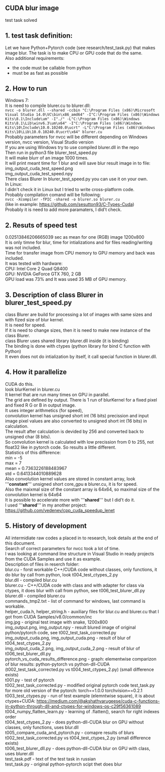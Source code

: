 ## CUDA blur image  
test task solved  
  
## 1. test task definition:  
Let we have Python+Pytorch code (see research/test_task.py) that makes image blur. The task is to make CPU or GPU code that do the same.  
Also additional requirements:  
- the code must be callable from python  
- must be as fast as possible  
  
## 2. How to run  
Windows 7:  
It is need to compile blurer.cu to blurer.dll:  
```nvcc -o blurer.dll --shared -ccbin "C:\Program Files (x86)\Microsoft Visual Studio 14.0\VC\bin\x86_amd64" -I"C:\Program Files (x86)\Windows Kits\8.1\Include\um" -I"./" -L"C:\Program Files (x86)\Windows Kits\8.1\Lib\winv6.3\um\x64" -I"C:\Program Files (x86)\Windows Kits\10\Include\10.0.10240.0\ucrt" -L"C:\Program Files (x86)\Windows Kits\10\Lib\10.0.10240.0\ucrt\x64" blurer.cu```  
Probably parameters for nvcc will be different depending on Windows version, nvcc version, Visual Studio version  
If you are using Windows try to use compiled blurer.dll in the repo  
Then run in python3 file blurer_test_speed.py  
It will make blurr of an image 1000 times.  
It will print meant time for 1 blur and will save blur result image in to file:  
img_output_cuda_test_speed.png  
img_output_cuda_test_speed.npy  
There class Blurer In blurer_test_speed.py you can use it on your own.  
In Linux:  
I didn't check it in Linux but I tried to write cross-platform code.  
Probably compilation comand will be following:  
```nvcc -Xcompiler -fPIC -shared -o blurer.so blurer.cu```   
(like in example: https://github.com/sesutton93/C-Types-Cuda)  
Probably it is need to add more paramaters, I did't check.  
  
## 2. Resuts of speed test  
0.02513846206665039 sec as mean for one (RGB) image 1200x800  
It is only timne for blur, time for intializations and for files reading/writing was not included.  
Time for transfer image from CPU memory to GPU memory and back was included.  
It was tested with hardware:  
CPU: Intel Core 2 Quad Q8400  
GPU: NVIDIA GeForce GTX 760, 2 GB  
GPU load was 73% and It was used 35 MB of GPU memory.  
  
## 3. Description of class Blurer in blurer_test_speed.py  
class Blurer are build for processing a lot of images with same sizes and with fized size of blur kernel.  
It is need for speed.  
If it is need to change sizes, then it is need to make new instance of the class Blurer.  
class Blurer uses shared library blurer.dll inside (it is binding)  
The binding is done with ctypes (python library for bind C function with Python)  
It even does not do intialization by itself, it call special function in blurer.dll.  
  
## 4. How it parallelize  
CUDA do this.  
look blurKernel in blurer.cu  
It kernel that are run many times on GPU in parallel.  
The grid are defined by output. There is 1 run of blurKernel for a fixed pixel and fixed R G or B in output image.  
It uses integer arithmetics (for speed),  
convolution kernel has unsigned short int (16 bits) precission and input image pixel values are also converted to unsigned short int (16 bits) in calculation.  
The result after calculation is devided by 256 and converted back to unsigned char (8 bits).  
So convolution kernel is calculated with low precission from 0 to 255, not float32 like in pytorch code. So results a little different.  
Statistics of this difference:  
min = -5  
max = 7  
mean =  0.7363226188483967  
std = 0.6413344010889628  
Also convolution kernel values are stored in constant array, look '''__constant__''' unsigned short core_gpu в blurer.cu, it is for speed.  
Also the maixmal size of the constant array is 64x64, so maximal size of the convolution kernel is 64x64  
It is possible to accelerate more with '''__shared__''' but I did't do it.  
I used '''__shared__''' in my another project: https://github.com/vedenev/cpp_cuda_speedup_lenet  
  
## 5. History of development  
All intermidiate raw codes a placed in to research, look details at the end of this document.  
Search of correct parameters for nvcc took a lot of time.  
I was looking at command line structure in Visual Studio in ready projects from the CUDA Samples and use it as example.   
Description of files in reserch folder:  
blur.cu - forst workable C++/CUDA code without classes, only functions, it do blur by call from python, look t004_test_ctypes_2.py  
blur.dll - compiled blur.cu  
blurer.cu - C++/CUDA code with class and with adapter for class via ctypes, it does blur with call from python, see t006_test_blurer_dll.py  
blurer.dll - compiled blurer.cu  
commands_tmp2.txt - list of command for windows, last command is workable.  
helper_cuda.h, helper_string.h - auxiliary files for blur.cu and blurer.cu that I got from CUDA Samples/v8.0/common/inc  
img.jpg - original test image with snake, 1200x800  
img_output.png, img_output.npy - result blured image of original python/pytorch code, see t002_test_task_corrected.py  
img_output_cuda.png, img_output_cuda.png - result of blur of t004_test_ctypes_2.py  
img_output_cuda_2.png, img_output_cuda_2.png - result of blur of t006_test_blurer_dll.py  
pytorch_vs_cuda_results_difference.png - graph: elementwise comparizon of blur results: python-pytorch vs python-dll-CUDA (t002_test_task_corrected.py vs t004_test_ctypes_2.py) (small difference exists)  
t001.py - test of pytorch  
t002_test_task_corrected.py - modified original pytorch code test_task.py for more old version of the pytorch: torch==1.0.0 torchvision==0.2.1  
t003_test_ctypes.py - run of test example (elemntwise square), it is about ctypes+CUDA: https://medium.com/@akshathvarugeese/cuda-c-functions-in-python-through-dll-and-ctypes-for-windows-os-c29f56361089   
t004_numpy_flatten_learn.py - learning of .flatten(), search for right indexes order  
t004_test_ctypes_2.py - does python-dll-CUDA blur on GPU without classes, only functions, uses blur.dll  
t005_compare_cuda_and_pytorch.py - comapre results of blurs t002_test_task_corrected.py vs t004_test_ctypes_2.py (small difference exists)  
t006_test_blurer_dll.py - does python-dll-CUDA blur on GPU with class, uses blurer.dll  
test_task.pdf - text of the test task in russian  
test_task.py - original python-pytorch scipt thet does blur  
